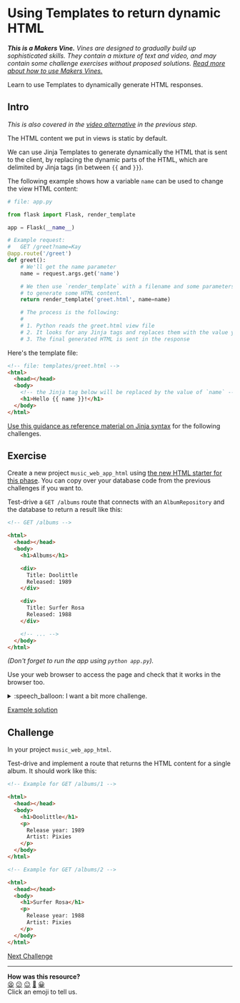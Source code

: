 # Using Templates to return dynamic HTML

_**This is a Makers Vine.** Vines are designed to gradually build up sophisticated skills. They contain a mixture of text and video, and may contain some challenge exercises without proposed solutions. [Read more about how to use Makers
Vines.](https://github.com/makersacademy/course/blob/main/labels/vines.md)_

Learn to use Templates to dynamically generate HTML responses.

## Intro

_This is also covered in the [video
alternative](https://www.youtube.com/watch?v=hiQtX-3G_f0&t=0s) in the previous
step._

The HTML content we put in views is static by default.

We can use Jinja Templates to generate dynamically the HTML that is sent to the
client, by replacing the dynamic parts of the HTML, which are delimited by Jinja
tags (in between `{{` and `}}`).

The following example shows how a variable `name` can be used to change the view
HTML content:

```python
# file: app.py

from flask import Flask, render_template

app = Flask(__name__)

# Example request:
#   GET /greet?name=Kay
@app.route('/greet')
def greet():
    # We'll get the name parameter
    name = request.args.get('name')

    # We then use `render_template` with a filename and some parameters
    # to generate some HTML content.
    return render_template('greet.html', name=name)

    # The process is the following:
    #
    # 1. Python reads the greet.html view file
    # 2. It looks for any Jinja tags and replaces them with the value you gave
    # 3. The final generated HTML is sent in the response

```

Here's the template file:

```html
<!-- file: templates/greet.html -->
<html>
  <head></head>
  <body>
    <!-- the Jinja tag below will be replaced by the value of `name` -->
    <h1>Hello {{ name }}!</h1>
  </body>
</html>
```

[Use this guidance as reference material on Jinja syntax](../pills/just_enough_jinja_templates.md) for the following challenges.

## Exercise

Create a new project `music_web_app_html` using [the new HTML starter for this
phase](https://github.com/makersacademy/web-applications-in-python-project-starter-html).
You can copy over your database code from the previous challenges if you want
to.

Test-drive a `GET /albums` route that connects with an `AlbumRepository` and the
database to return a result like this:

```html
<!-- GET /albums -->

<html>
  <head></head>
  <body>
    <h1>Albums</h1>

    <div>
      Title: Doolittle
      Released: 1989
    </div>

    <div>
      Title: Surfer Rosa
      Released: 1988
    </div>

    <!-- ... -->
  </body>
</html>
```

_(Don't forget to run the app using `python app.py`)._

Use your web browser to access the page and check that it works in the browser
too.

<details>
  <summary>:speech_balloon: I want a bit more challenge.</summary>

  ---

  The above HTML document isn't very easy for a human to read. In the
  web-browser the Title and Release Date are all on one line. Improve this
  formatting using HTML.

  Finally, ensure the HTML validates using an online HTML validator.

  ---

</details>

[Example solution](https://www.youtube.com/watch?v=1GcIg1lDTC4&t=0s)

## Challenge

In your project `music_web_app_html`.

Test-drive and implement a route that returns the HTML content for a single
album. It should work like this:

```html
<!-- Example for GET /albums/1 -->

<html>
  <head></head>
  <body>
    <h1>Doolittle</h1>
    <p>
      Release year: 1989
      Artist: Pixies
    </p>
  </body>
</html>

<!-- Example for GET /albums/2 -->

<html>
  <head></head>
  <body>
    <h1>Surfer Rosa</h1>
    <p>
      Release year: 1988
      Artist: Pixies
    </p>
  </body>
</html>
```


[Next Challenge](03_using_links.md)

<!-- BEGIN GENERATED SECTION DO NOT EDIT -->

---

**How was this resource?**  
[😫](https://airtable.com/shrUJ3t7KLMqVRFKR?prefill_Repository=makersacademy%2Fweb-applications-in-python&prefill_File=html_challenges%2F02_using_templates_dynamic_page.md&prefill_Sentiment=😫) [😕](https://airtable.com/shrUJ3t7KLMqVRFKR?prefill_Repository=makersacademy%2Fweb-applications-in-python&prefill_File=html_challenges%2F02_using_templates_dynamic_page.md&prefill_Sentiment=😕) [😐](https://airtable.com/shrUJ3t7KLMqVRFKR?prefill_Repository=makersacademy%2Fweb-applications-in-python&prefill_File=html_challenges%2F02_using_templates_dynamic_page.md&prefill_Sentiment=😐) [🙂](https://airtable.com/shrUJ3t7KLMqVRFKR?prefill_Repository=makersacademy%2Fweb-applications-in-python&prefill_File=html_challenges%2F02_using_templates_dynamic_page.md&prefill_Sentiment=🙂) [😀](https://airtable.com/shrUJ3t7KLMqVRFKR?prefill_Repository=makersacademy%2Fweb-applications-in-python&prefill_File=html_challenges%2F02_using_templates_dynamic_page.md&prefill_Sentiment=😀)  
Click an emoji to tell us.

<!-- END GENERATED SECTION DO NOT EDIT -->
